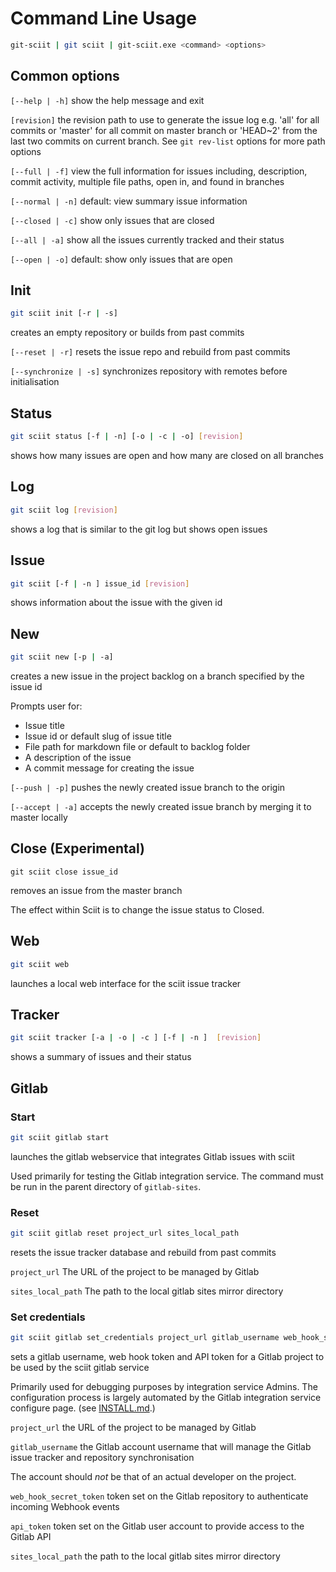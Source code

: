 # Command Line Usage

```bash
git-sciit | git sciit | git-sciit.exe <command> <options>
```

## Common options

`[--help | -h]` show the help message and exit

`[revision]` the revision path to use to generate the issue log e.g. 'all' for all commits or 'master' for all commit on
master branch or 'HEAD~2' from the last two commits on current branch. See `git rev-list` options for more path options

`[--full | -f]` view the full  information for issues including, description, commit activity, multiple file paths, 
open in, and found in branches

`[--normal | -n]` default: view summary issue information

`[--closed | -c]` show only issues that are closed

`[--all | -a]` show all the issues currently tracked and their status

`[--open | -o]` default: show only issues that are open


## Init

```bash
git sciit init [-r | -s]
```

creates an empty repository or builds from past commits

`[--reset | -r]` resets the issue repo and rebuild from past commits

`[--synchronize | -s]` synchronizes repository with remotes before initialisation


## Status

```bash
git sciit status [-f | -n] [-o | -c | -o] [revision]
```

shows how many issues are open and how many are closed on all branches


## Log

```bash
git sciit log [revision]
```

shows a log that is similar to the git log but shows open issues


## Issue

```bash
git sciit [-f | -n ] issue_id [revision]
```

shows information about the issue with the given id


## New

```bash
git sciit new [-p | -a]
```

creates a new issue in the project backlog on a branch specified by the issue id

Prompts user for:

 * Issue title
 * Issue id or default slug of issue title
 * File path for markdown file or default to backlog folder
 * A description of the issue
 * A commit message for creating the issue

`[--push | -p]` pushes the newly created issue branch to the origin

`[--accept | -a]` accepts the newly created issue branch by merging it to master locally


## Close (Experimental)

```git sciit close 
git sciit close issue_id
```

removes an issue from the master branch

The effect within Sciit is to change the issue status to Closed.


## Web

```bash
git sciit web
```

launches a local web interface for the sciit issue tracker


## Tracker

```bash
git sciit tracker [-a | -o | -c ] [-f | -n ]  [revision]
```

shows a summary of issues and their status


## Gitlab

### Start

```bash
git sciit gitlab start 

```

launches the gitlab webservice that integrates Gitlab issues with sciit

Used primarily for testing the Gitlab integration service.  The command must be run in the parent directory of 
`gitlab-sites`. 


### Reset

```bash
git sciit gitlab reset project_url sites_local_path
```

resets the issue tracker database and rebuild from past commits

`project_url` The URL of the project to be managed by Gitlab

`sites_local_path` The path to the local gitlab sites mirror directory


### Set credentials

```bash
git sciit gitlab set_credentials project_url gitlab_username web_hook_secret_token api_token sites_local_path
```

sets a gitlab username, web hook token and API token for a Gitlab project to be  used by the sciit gitlab service

Primarily used for debugging purposes by integration service Admins.  The configuration process is largely automated
by the Gitlab integration service configure page. (see [INSTALL.md](./INSTALL.md).)

`project_url` the URL of the project to be managed by Gitlab

`gitlab_username` the Gitlab account username that will manage the Gitlab issue tracker and repository  synchronisation

  The account should *not* be that of an actual developer on the project.

`web_hook_secret_token` token set on the Gitlab repository to authenticate incoming Webhook events

`api_token` token set on the Gitlab user account to provide access to the Gitlab API

`sites_local_path` the path to the local gitlab sites mirror directory